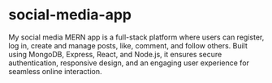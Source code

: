 # social-media-app
My social media MERN app is a full-stack platform where users can register, log in, create and manage posts, like, comment, and follow others. Built using MongoDB, Express, React, and Node.js, it ensures secure authentication, responsive design, and an engaging user experience for seamless online interaction.
